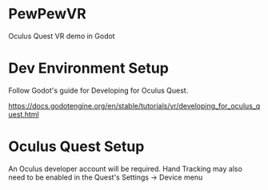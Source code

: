 # PewPewVR
Oculus Quest VR demo in Godot

# Dev Environment Setup
Follow Godot's guide for Developing for Oculus Quest.

https://docs.godotengine.org/en/stable/tutorials/vr/developing_for_oculus_quest.html

# Oculus Quest Setup
An Oculus developer account will be required.
Hand Tracking may also need to be enabled in the Quest's Settings -> Device menu

